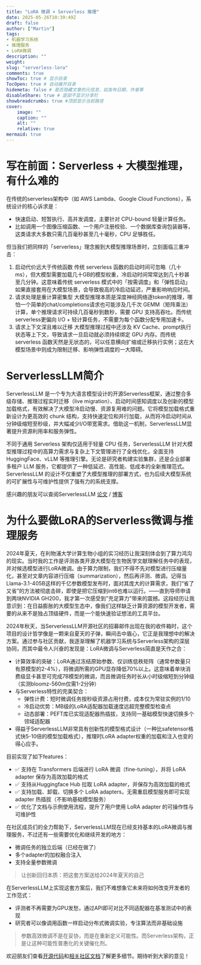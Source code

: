 ```yaml
---
title: "LoRA 微调 × Serverless 推理"
date: 2025-05-26T10:39:49Z
draft: false
author: ["Martin"]
tags: 
- 机器学习系统
- 推理服务
- LoRA微调
description: ""
weight: 
slug: "serverless-lora"
comments: true
showToc: true # 显示目录
TocOpen: true # 自动展开目录
hidemeta: false # 是否隐藏文章的元信息，如发布日期、作者等
disableShare: true # 底部不显示分享栏
showbreadcrumbs: true #顶部显示当前路径
cover:
    image: ""
    caption: ""
    alt: ""
    relative: true
mermaid: true
---
```

# 写在前面：Serverless + 大模型推理，有什么难的
在传统的serverless架构中（如 AWS Lambda、Google Cloud Functions），系统设计的核心诉求是：
- 快速启动、短暂执行、高并发调度，主要针对 CPU-bound 轻量计算任务。
- 比如调用一个图像压缩函数、一个用户注册校验、一个数据库查询包装器等，这类请求大多数只需几百毫秒甚至几十毫秒，CPU 足够胜任。

但当我们把同样的「serverless」理念搬到大模型推理场景时，立刻面临三重冲击：
1. 启动代价远大于传统函数
传统 serverless 函数的启动时间可忽略（几十 ms），但大模型需要加载几十GB的模型权重，冷启动时间常常达到几十秒甚至几分钟。这意味着传统 serverless 模式中的「按需调度」和「弹性启动」如果直接套用在大模型场景，会导致极高的冷启动延迟，严重影响响应时间。
2. 请求处理是重计算密集型
大模型推理本质是深度神经网络逐token的推理，哪怕一个简单的chat/completions请求也可能涉及几千次 GEMM（矩阵乘法）计算，单个推理请求可持续几百毫秒到数秒，需要 GPU 支持高吞吐。而传统serverless更偏向 I/O + 轻计算任务，不需要为每个函数分配专用加速卡。
3. 请求上下文深且难以迁移
大模型推理过程中还涉及 KV Cache、prompt执行状态等上下文，导致请求一旦启动就必须持续绑定 GPU 内存。而传统 serverless 函数天然是无状态的，可以任意横向扩缩或迁移执行实例；这在大模型场景中则成为限制迁移、影响弹性调度的一大障碍。

# ServerlessLLM简介
ServerlessLLM 是一个专为大语言模型设计的开源Serverless框架，通过整合多级存储、推理过程实时迁移（live migration）、启动时间感知调度以及创新的模型加载格式，有效解决了大模型冷启动慢、资源复用难的问题。它将模型加载格式重新设计为更高效的 chunk 结构，支持快速定位和并行加载，从而将冷启动时间从分钟级缩短至秒级，并大幅减少I/O带宽需求。借助这一机制，ServerlessLLM显著提升资源利用率和服务弹性。

不同于通用 Serverless 架构仅适用于轻量 CPU 任务，ServerlessLLM 针对大模型推理过程中的高算力需求与复杂上下文管理进行了全栈优化，全面支持 HuggingFace、vLLM 等推理引擎。无论是研究者构建实验集群，还是企业部署多租户 LLM 服务，它都提供了一种低延迟、高性能、低成本的全新推理范式。ServerlessLLM 的设计不仅重塑了大模型推理的部署方式，也为后续大模型系统的可扩展性与可维护性提供了强有力的系统支撑。

感兴趣的朋友可以查阅ServerlessLLM [论文](https://www.usenix.org/system/files/osdi24-fu.pdf) / [博客](https://github.com/ServerlessLLM/ServerlessLLM/blob/main/blogs/serverless-llm-architecture/README.md)

# 为什么要做LoRA的Serverless微调与推理服务
2024年夏天，在利物浦大学计算生物小组的实习经历让我深刻体会到了算力鸿沟的现实。当时我的工作是评测各类开源大模型在生物医学文献理解任务中的表现，并对候选模型进行LoRA微调。由于算力限制，我们不得不先对模型进行压缩量化，甚至对文章内容进行压缩（summarization），然后再评测、微调。记得当Llama-3.1-405B这样的千亿参数模型发布时，面对其庞大的计算需求，我们“省了又省”的方法被彻底击碎，即使是把它压缩到int6也难以运行。——直到导师申请到两块NVIDIA GH200，我才第一次感受到"充足算力"带来的震撼。这段经历让我意识到：在日益膨胀的大模型生态中，像我们这样缺乏计算资源的模型开发者，需要的从来不是独占顶级硬件，而是一个能快速验证想法的工具平台。

2024年秋天，当ServerlessLLM开源社区的招募邮件出现在我的收件箱时，这个项目的设计哲学像是一颗来自夏天的子弹，瞬间击中眉心，它正是我理想中的解决方案。通过参与社区贡献，我逐渐理解了机器学习系统与Serverless架构的深层协同，而其中最令人兴奋的发现是：LoRA微调与Serverless简直是天作之合：
- 计算效率的突破：LoRA通过冻结原始参数、仅训练低秩矩阵（通常参数量只有原模型的2-4%），将微调所需的GPU显存降低70%以上。这意味着单块消费级显卡甚至可完成7B模型的微调，而且微调任务时长从小时级缩短到分钟级（实测bloomz-560m仅需1-2分钟）
- 与Serverless特性的完美契合：
    - 弹性计费：短时微调任务按秒级资源占用付费，成本仅为常驻实例的1/10
    - 冷启动优势：MB级的LoRA适配器加载速度远超完整模型检查点
    - 动态部署：PEFT库已实现适配器热插拔，支持同一基础模型快速切换多个领域适配器
- 得益于ServerlessLLM非常具有创新性的模型格式设计（一种比safetensor格式快5-10倍的模型加载格式），推理时LoRA adapter权重的加载和注入也变的得心应手。

目前实现了如下features：
- ✅ 支持在 Transformers 后端进行 LoRA 微调（fine-tuning），并将 LoRA adapter 保存为高效加载的格式
- ✅ 支持从Huggingface Hub 拉取 LoRA adapter，并保存为高效加载的格式
- ✅ 支持加载、卸载、切换多个 LoRA adapters，无需重启模型服务即可实现 adapter 热插拔（不影响基础模型服务）
- ✅ 优化了文档与示例使用流程，提升了用户使用 LoRA adapter 的可操作性与可维护性

在社区成员们的全力帮助下，ServerlessLLM现在已经支持基本的LoRA微调与推理服务，不过还有一些需要优化和继续开发的地方：
- 微调任务的独立后端（已经在做了）
- 多个adapter的加权融合注入
- 支持全量参数微调

> 让创新回归本质：把这套方案送给2024年夏天的自己

在ServerlessLLM上实现这套方案后，我们不难想象它未来将如何改变开发者的工作范式：
- 评测者不再需要为GPU发愁，通过API即可对比不同适配器在基准测试中的表现
- 研究者可以像调用函数一样启动分布式微调实验，专注算法而非基础设施

> 参数高效微调不是在妥协，而是在重新定义可能性。而Serverless架构，正是让这种可能性普惠化的关键催化剂。

欢迎朋友们查看[开源代码](https://github.com/ServerlessLLM/ServerlessLLM)和[相关社区文档](https://serverlessllm.github.io/docs/stable/intro)了解更多细节。期待听到大家的意见！
